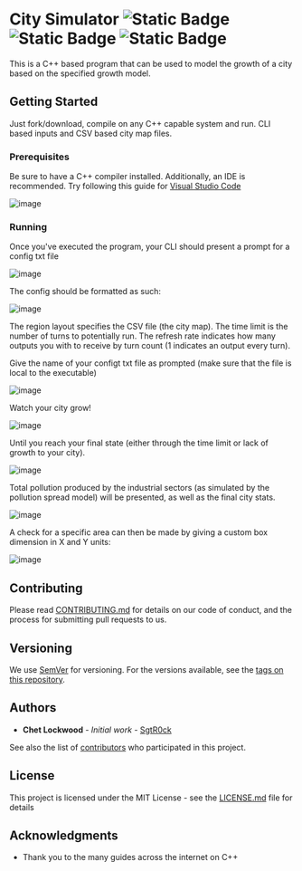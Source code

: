 # City Simulator  ![Static Badge](https://img.shields.io/badge/Language-C%2B%2B-%2300599C.svg?style=plastic&logo=C%2B%2B) ![Static Badge](https://img.shields.io/badge/Code%20Style-ANSI-orange.svg?style=plastic) ![Static Badge](https://img.shields.io/badge/License-MIT-green.svg?style=plastic&link=https%3A%2F%2Fgithub.com%2FSgtR0ck%2FCity_Simulator%2Fblob%2Fmain%2FLICENSE.md)

This is a C++ based program that can be used to model the growth of a city based on the specified growth model.

## Getting Started

Just fork/download, compile on any C++ capable system and run. CLI based inputs and CSV based city map files.

### Prerequisites

Be sure to have a C++ compiler installed. Additionally, an IDE is recommended.
Try following this guide for [Visual Studio Code](https://code.visualstudio.com/docs/languages/cpp)

![image](https://github.com/SgtR0ck/City_Simulator/assets/8111664/73855d8b-0999-4c9b-8434-73d49ee4a338)

### Running

Once you've executed the program, your CLI should present a prompt for a config txt file

![image](https://github.com/SgtR0ck/City_Simulator/assets/8111664/90f0c37f-a0b8-4db2-8390-f01d5f3e080e)

The config should be formatted as such:

![image](https://github.com/SgtR0ck/City_Simulator/assets/8111664/1d3d9073-e05a-4c67-b34e-5aa970ee8a0a)

The region layout specifies the CSV file (the city map).
The time limit is the number of turns to potentially run.
The refresh rate indicates how many outputs you with to receive by turn count (1 indicates an output every turn).

Give the name of your configt txt file as prompted (make sure that the file is local to the executable)

![image](https://github.com/SgtR0ck/City_Simulator/assets/8111664/b6c54b8b-8585-41d4-8e7c-7204a8df20f2)

Watch your city grow!

![image](https://github.com/SgtR0ck/City_Simulator/assets/8111664/15985ac7-f217-44cb-a63f-8e0fc0db1d7d)

Until you reach your final state (either through the time limit or lack of growth to your city).

![image](https://github.com/SgtR0ck/City_Simulator/assets/8111664/e139dcd7-1d3c-47a3-9fc7-be26d480bf81)

Total pollution produced by the industrial sectors (as simulated by the pollution spread model) will be presented, as well as the final city stats.

![image](https://github.com/SgtR0ck/City_Simulator/assets/8111664/74c774f3-3e27-481a-8070-a5c254da87c0)

A check for a specific area can then be made by giving a custom box dimension in X and Y units:

![image](https://github.com/SgtR0ck/City_Simulator/assets/8111664/442888fd-7ea9-4b75-a27b-ea260ed6ab13)

## Contributing

Please read [CONTRIBUTING.md](https://github.com/SgtR0ck/City_Simulator) for details on our code of conduct, and the process for submitting pull requests to us.

## Versioning

We use [SemVer](http://semver.org/) for versioning. For the versions available, see the [tags on this repository](https://github.com/your/project/tags). 

## Authors

* **Chet Lockwood** - *Initial work* - [SgtR0ck](https://github.com/SgtR0ck)

See also the list of [contributors](https://github.com/SgtR0ck/City_Simulator/graphs/contributors) who participated in this project.

## License

This project is licensed under the MIT License - see the [LICENSE.md](https://github.com/SgtR0ck/City_Simulator/blob/main/LICENSE.md) file for details

## Acknowledgments

* Thank you to the many guides across the internet on C++
